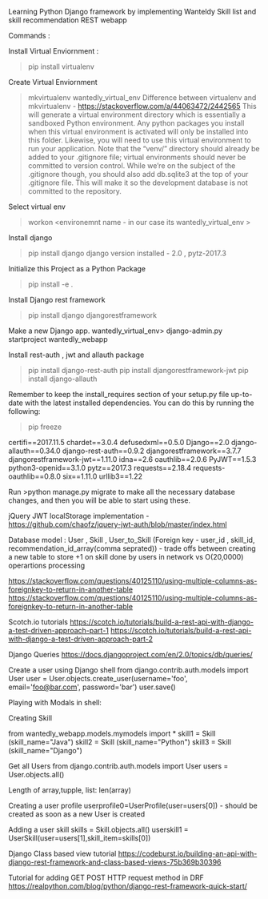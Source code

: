 Learning Python Django framework by implementing Wanteldy Skill list and skill recommendation REST webapp 


Commands : 

Install Virtual Enviornment :
>pip install virtualenv


Create Virtual Enviornment
>mkvirtualenv wantedly_virtual_env
Difference between virtualenv and mkvirtualenv - https://stackoverflow.com/a/44063472/2442565
This will generate a virtual environment directory which is essentially a sandboxed Python environment. Any python packages you install when this virtual environment is activated will only be installed into this folder. Likewise, you will need to use this virtual environment to run your application. Note that the “venv/” directory should already be added to your .gitignore file; virtual environments should never be committed to version control. While we’re on the subject of the .gitignore though, you should also add db.sqlite3 at the top of your .gitignore file. This will make it so the development database is not committed to the repository.

Select virtual env 
>workon <environemnt name - in our case its wantedly_virtual_env >

Install django
>pip install django
django version installed - 2.0 , pytz-2017.3

Initialize this Project as a Python Package
>pip install -e .

Install Django rest framework
>pip install django djangorestframework




Make a new Django app.
wantedly_virtual_env> django-admin.py startproject wantedly_webapp

Install rest-auth , jwt and allauth package
>pip install django-rest-auth
>pip install djangorestframework-jwt
>pip install django-allauth






Remember to keep the install_requires section of your setup.py file up-to-date with the latest installed dependencies. You can do this by running the following:
> pip freeze

certifi==2017.11.5
chardet==3.0.4
defusedxml==0.5.0
Django==2.0
django-allauth==0.34.0
django-rest-auth==0.9.2
djangorestframework==3.7.7
djangorestframework-jwt==1.11.0
idna==2.6
oauthlib==2.0.6
PyJWT==1.5.3
python3-openid==3.1.0
pytz==2017.3
requests==2.18.4
requests-oauthlib==0.8.0
six==1.11.0
urllib3==1.22


Run >python manage.py migrate 
to make all the necessary database changes, and then you will be able to start using these.

jQuery JWT localStorage implementation -
https://github.com/chaofz/jquery-jwt-auth/blob/master/index.html



Database model :
User , Skill , User_to_Skill  (Foreign key - user_id , skill_id, recommendation_id_array(comma seprated)) -  trade offs between creating a new table to store +1 on skill done by users in network vs O(20,0000) operartions processing  

https://stackoverflow.com/questions/40125110/using-multiple-columns-as-foreignkey-to-return-in-another-table
https://stackoverflow.com/questions/40125110/using-multiple-columns-as-foreignkey-to-return-in-another-table

Scotch.io tutorials
https://scotch.io/tutorials/build-a-rest-api-with-django-a-test-driven-approach-part-1
https://scotch.io/tutorials/build-a-rest-api-with-django-a-test-driven-approach-part-2

Django Queries
https://docs.djangoproject.com/en/2.0/topics/db/queries/


Create a user using Django shell
from django.contrib.auth.models import User
user = User.objects.create_user(username='foo', email='foo@bar.com', password='bar')
user.save()


Playing with Modals in shell:

Creating Skill

from wantedly_webapp.models.mymodels import  *
skill1 = Skill (skill_name="Java")
skill2 = Skill (skill_name="Python")
skill3 = Skill (skill_name="Django")


Get all Users
from django.contrib.auth.models import User
users = User.objects.all()

Length of array,tupple, list:
len(array)

Creating a user profile
userprofile0=UserProfile(user=users[0]) - should be created as soon as a new User is created

Adding a user skill
skills = Skill.objects.all()
userskill1 = UserSkill(user=users[1],skill_item=skills[0])



Django Class based view tutorial
https://codeburst.io/building-an-api-with-django-rest-framework-and-class-based-views-75b369b30396


Tutorial for adding GET POST HTTP request method in DRF
https://realpython.com/blog/python/django-rest-framework-quick-start/